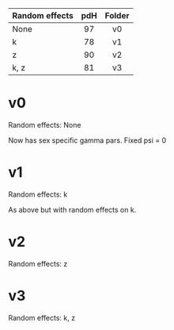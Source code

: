 
| Random effects | pdH | Folder |
| -------------- |:---:|:------:|
| None           | 97  | v0     |
| k              | 78  | v1     |
| z              | 90  | v2     |
| k, z           | 81  | v3     |


# v0

Random effects: None

Now has sex specific gamma pars. Fixed psi = 0


# v1

Random effects: k

As above but with random effects on k.


# v2

Random effects: z


# v3

Random effects: k, z



